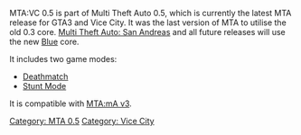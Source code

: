 MTA:VC 0.5 is part of Multi Theft Auto 0.5, which is currently the latest MTA release for GTA3 and Vice City. It was the last version of MTA to utilise the old 0.3 core. [Multi Theft Auto: San Andreas](/Client_Manual.md "wikilink") and all future releases will use the new [Blue](/Blue.md "wikilink") core.

It includes two game modes:

-   [Deathmatch](/MTA:VC_Deathmatch_Gamemode.md "wikilink")
-   [Stunt Mode](/MTA:VC_Stunt_Gamemode.md "wikilink")

It is compatible with [MTA:mA v3](/MTA:mA#v3_series.md "wikilink").

[Category: MTA 0.5](/Category:_MTA_0.5.md "wikilink") [Category: Vice City](/Category:_Vice_City.md "wikilink")
